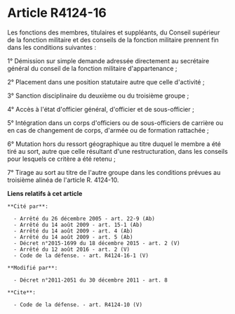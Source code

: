 # Article R4124-16

Les fonctions des membres, titulaires et suppléants, du Conseil supérieur de la fonction militaire et des conseils de la
fonction militaire prennent fin dans les conditions suivantes : 

1° Démission sur simple demande adressée directement au secrétaire général du conseil de la fonction militaire
d'appartenance ; 

2° Placement dans une position statutaire autre que celle d'activité ; 

3° Sanction disciplinaire du deuxième ou du troisième groupe ; 

4° Accès à l'état d'officier général, d'officier et de sous-officier ; 

5° Intégration dans un corps d'officiers ou de sous-officiers de carrière ou en cas de changement de corps, d'armée ou de
formation rattachée ; 

6° Mutation hors du ressort géographique au titre duquel le membre a été tiré au sort, autre que celle résultant d'une
restructuration, dans les conseils pour lesquels ce critère a été retenu ; 

7° Tirage au sort au titre de l'autre groupe dans les conditions prévues au troisième alinéa de l'article R. 4124-10.

**Liens relatifs à cet article**

	**Cité par**:

	  - Arrêté du 26 décembre 2005 - art. 22-9 (Ab)
	  - Arrêté du 14 août 2009 - art. 15-1 (Ab)
	  - Arrêté du 14 août 2009 - art. 4 (Ab)
	  - Arrêté du 14 août 2009 - art. 5 (Ab)
	  - Décret n°2015-1699 du 18 décembre 2015 - art. 2 (V)
	  - Arrêté du 12 août 2016 - art. 2 (V)
	  - Code de la défense. - art. R4124-16-1 (V)

	**Modifié par**:

	  - Décret n°2011-2051 du 30 décembre 2011 - art. 8

	**Cite**:

	  - Code de la défense. - art. R4124-10 (V)
